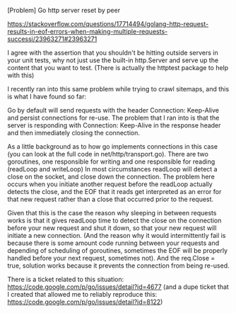 [Problem] Go http server reset by peer

https://stackoverflow.com/questions/17714494/golang-http-request-results-in-eof-errors-when-making-multiple-requests-successi/23963271#23963271


I agree with the assertion that you shouldn't be hitting outside servers in your unit tests, why not just use the built-in http.Server and serve up the content that you want to test. (There is actually the httptest package to help with this)

I recently ran into this same problem while trying to crawl sitemaps, and this is what I have found so far:

Go by default will send requests with the header Connection: Keep-Alive and persist connections for re-use. The problem that I ran into is that the server is responding with Connection: Keep-Alive in the response header and then immediately closing the connection.

As a little background as to how go implements connections in this case (you can look at the full code in net/http/transport.go). There are two goroutines, one responsible for writing and one responsible for reading (readLoop and writeLoop) In most circumstances readLoop will detect a close on the socket, and close down the connection. The problem here occurs when you initiate another request before the readLoop actually detects the close, and the EOF that it reads get interpreted as an error for that new request rather than a close that occurred prior to the request.

Given that this is the case the reason why sleeping in between requests works is that it gives readLoop time to detect the close on the connection before your new request and shut it down, so that your new request will initiate a new connection. (And the reason why it would intermittently fail is because there is some amount code running between your requests and depending of scheduling of goroutines, sometimes the EOF will be properly handled before your next request, sometimes not). And the req.Close = true, solution works because it prevents the connection from being re-used.

There is a ticket related to this situation: https://code.google.com/p/go/issues/detail?id=4677 (and a dupe ticket that I created that allowed me to reliably reproduce this: https://code.google.com/p/go/issues/detail?id=8122)